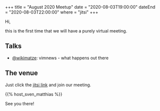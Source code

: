 +++
title = "August 2020 Meetup"
date = "2020-08-03T19:00:00"
dateEnd = "2020-08-03T22:00:00"
where = "jitsi"
+++

Hi,

this is the first time that we will have a purely virtual meeting.


## Talks

- [@wikimatze](https://twitter.com/wikimatze "@wikimatze"): vimnews - what happens out there


## The venue

Just click the [jitsi link](https://meet.in-berlin.de/vimberlin "jitsi link") and join our meeting.

{{% host_sven_matthias %}}

See you there!

